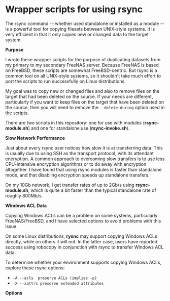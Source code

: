 # Wrapper scripts for using rsync

The rsync command -- whether used standalone or installed as a module -- is a powerful tool for copying filesets between UNIX-style systems. It is very efficient in that it only copies new or changed data to the target system.

__Purpose__

I wrote these wrapper scripts for the purpose of duplicating datasets from my primary to my secondary FreeNAS server. Because FreeNAS is based on FreeBSD, these scripts are somewhat FreeBSD-centric. But rsync is a common tool on all UNIX-style systems, so it shouldn't take much effort to port the scripts to run successfully on Linux distributions.

My goal was to copy new or changed files and also to remove files on the target that had been deleted on the source. If your needs are different, particularly if you want to keep files on the target that have been deleted on the source, then you will need to remove the `--delete-during` option used in the scripts.

There are two scripts in this repository: one for use with modules (__rsync-module.sh__) and one for standalone use (__rsync-invoke.sh__).

__Slow Network Performance__

Just about every rsync user notices how slow it is at transferring data. This is usually due to using SSH as the transport protocol, with its attendant encryption. A common approach to overcoming slow transfers is to use less CPU-intensive encryption algorithms or to do away with encryption altogether. I have found that using rsync modules is faster than standalone mode, and that disabling encryption speeds up standalone transfers.

On my 10Gb network, I get transfer rates of up to 2Gb/s using __rsync-module.sh__, which is quite a bit faster than the typical standalone rate of roughly 800Mb/s.

__Windows ACL Data__

Copying Windows ACLs can be a problem on some systems, particularly FreeNAS/FreeBSD, and I have selected options to avoid problems with this issue.

On some Linux distributions, __rysnc__ may support copying Windows ACLs directly, while on others it will not. In the latter case, users have reported success using robocopy in conjunction with rsync to transfer Windows ACL data.

To determine whether your environment supports copying Windows ACLs, explore these rsync options:
- `-A --acls  preserve ACLs (implies -p)`
- `-X --xattrs preserve extended attributes`

__Options__

